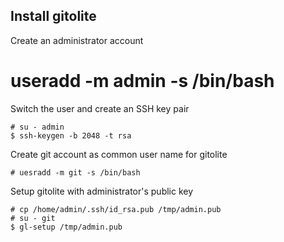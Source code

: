 

## Install gitolite

Create an administrator account

# useradd -m admin -s /bin/bash

Switch the user and create an SSH key pair

    # su - admin
    $ ssh-keygen -b 2048 -t rsa

Create git account as common user name for gitolite
    
    # uesradd -m git -s /bin/bash

Setup gitolite with administrator's public key

    # cp /home/admin/.ssh/id_rsa.pub /tmp/admin.pub
    # su - git
    $ gl-setup /tmp/admin.pub




